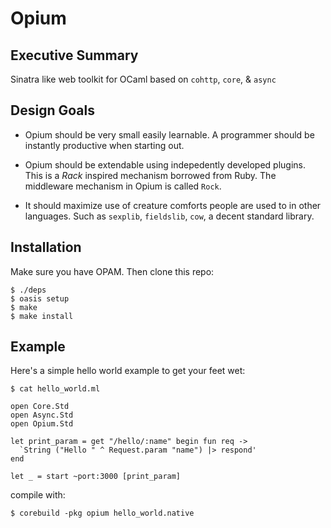 Opium
=====

## Executive Summary

Sinatra like web toolkit for OCaml based on `cohttp`, `core`, &
`async`

## Design Goals

* Opium should be very small easily learnable. A programmer should be
instantly productive when starting out.

* Opium should be extendable using indepedently developed
plugins. This is a _Rack_ inspired mechanism borrowed from Ruby. The
middleware mechanism in Opium is called `Rock`.

* It should maximize use of creature comforts people are used to in
other languages. Such as `sexplib`, `fieldslib`, `cow`, a decent
standard library.

## Installation

Make sure you have OPAM. Then clone this repo:

```
$ ./deps
$ oasis setup
$ make
$ make install
```

## Example

Here's a simple hello world example to get your feet wet:

`$ cat hello_world.ml`

```
open Core.Std
open Async.Std
open Opium.Std

let print_param = get "/hello/:name" begin fun req ->
  `String ("Hello " ^ Request.param "name") |> respond'
end

let _ = start ~port:3000 [print_param]
```

compile with:
```
$ corebuild -pkg opium hello_world.native
```